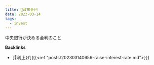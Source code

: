 ```yaml
---
title: 📝政策金利
date: 2023-03-14
tags:
  - invest
---
```


中央銀行が決める金利のこと

**Backlinks**
- [📝利上げ]({{<ref "posts/202303140656-raise-interest-rate.md">}})
